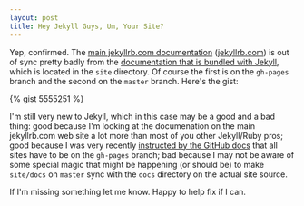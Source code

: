 ```yaml
---
layout: post
title: Hey Jekyll Guys, Um, Your Site?
---
```


Yep, confirmed. The [main jekyllrb.com documentation][]
([jekyllrb.com][]) is out of sync
pretty badly from the [documentation that is bundled with Jekyll][], which
is located in the `site` directory. Of course the first is on the
`gh-pages` branch and the second on the `master` branch. Here's the gist:

{% gist 5555251 %}

I'm still very new to Jekyll, which in this case may be a good and a
bad thing: good because I'm looking at the documenation on the main
jekyllrb.com web site a lot more
than most of you other Jekyll/Ruby pros; good because I was very recently
[instructed by the GitHub docs][] that all sites have to be on the
`gh-pages` branch; bad because I may not be aware of some special
magic that might be happening (or should be) to make `site/docs` on
`master` sync with the `docs` directory on the actual site source.

If I'm missing something let me know. Happy to help fix if I can.

[main jekyllrb.com documentation]: https://github.com/jekyll/jekyll/tree/gh-pages
[jekyllrb.com]: http://jekyllrb.com
[documentation that is bundled with Jekyll]: https://github.com/jekyll/jekyll/tree/master/site 
[instructed by the GitHub docs]: https://help.github.com/articles/user-organization-and-project-pages
